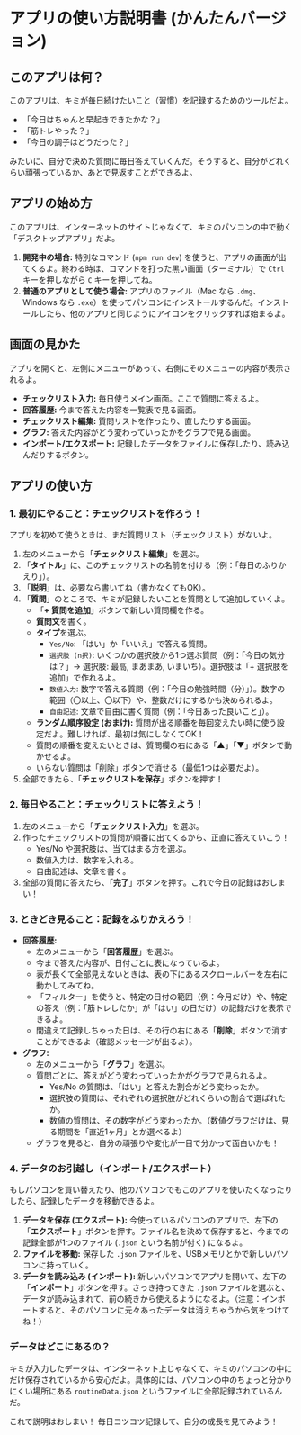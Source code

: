 # アプリの使い方説明書 (かんたんバージョン)

## このアプリは何？

このアプリは、キミが毎日続けたいこと（習慣）を記録するためのツールだよ。

*   「今日はちゃんと早起きできたかな？」
*   「筋トレやった？」
*   「今日の調子はどうだった？」

みたいに、自分で決めた質問に毎日答えていくんだ。そうすると、自分がどれくらい頑張っているか、あとで見返すことができるよ。

## アプリの始め方

このアプリは、インターネットのサイトじゃなくて、キミのパソコンの中で動く「デスクトップアプリ」だよ。

1.  **開発中の場合:**
    特別なコマンド (`npm run dev`) を使うと、アプリの画面が出てくるよ。終わる時は、コマンドを打った黒い画面（ターミナル）で `Ctrl` キーを押しながら `C` キーを押してね。
2.  **普通のアプリとして使う場合:**
    アプリのファイル（Mac なら `.dmg`、Windows なら `.exe`）を使ってパソコンにインストールするんだ。インストールしたら、他のアプリと同じようにアイコンをクリックすれば始まるよ。

## 画面の見かた

アプリを開くと、左側にメニューがあって、右側にそのメニューの内容が表示されるよ。

*   **チェックリスト入力:** 毎日使うメイン画面。ここで質問に答えるよ。
*   **回答履歴:** 今まで答えた内容を一覧表で見る画面。
*   **チェックリスト編集:** 質問リストを作ったり、直したりする画面。
*   **グラフ:** 答えた内容がどう変わっていったかをグラフで見る画面。
*   **インポート/エクスポート:** 記録したデータをファイルに保存したり、読み込んだりするボタン。

## アプリの使い方

### 1. 最初にやること：チェックリストを作ろう！

アプリを初めて使うときは、まだ質問リスト（チェックリスト）がないよ。

1.  左のメニューから「**チェックリスト編集**」を選ぶ。
2.  「**タイトル**」に、このチェックリストの名前を付ける（例：「毎日のふりかえり」）。
3.  「**説明**」は、必要なら書いてね（書かなくてもOK）。
4.  「**質問**」のところで、キミが記録したいことを質問として追加していくよ。
    *   「**+ 質問を追加**」ボタンで新しい質問欄を作る。
    *   **質問文**を書く。
    *   **タイプ**を選ぶ。
        *   `Yes/No`: 「はい」か「いいえ」で答える質問。
        *   `選択肢 (n択)`: いくつかの選択肢から1つ選ぶ質問（例：「今日の気分は？」→ 選択肢: 最高, まあまあ, いまいち）。選択肢は「+ 選択肢を追加」で作れるよ。
        *   `数値入力`: 数字で答える質問（例：「今日の勉強時間（分）」）。数字の範囲（〇以上、〇以下）や、整数だけにするかも決められるよ。
        *   `自由記述`: 文章で自由に書く質問（例：「今日あった良いこと」）。
    *   **ランダム順序設定 (おまけ):** 質問が出る順番を毎回変えたい時に使う設定だよ。難しければ、最初は気にしなくてOK！
    *   質問の順番を変えたいときは、質問欄の右にある「▲」「▼」ボタンで動かせるよ。
    *   いらない質問は「削除」ボタンで消せる（最低1つは必要だよ）。
5.  全部できたら、「**チェックリストを保存**」ボタンを押す！

### 2. 毎日やること：チェックリストに答えよう！

1.  左のメニューから「**チェックリスト入力**」を選ぶ。
2.  作ったチェックリストの質問が順番に出てくるから、正直に答えていこう！
    *   Yes/No や選択肢は、当てはまる方を選ぶ。
    *   数値入力は、数字を入れる。
    *   自由記述は、文章を書く。
3.  全部の質問に答えたら、「**完了**」ボタンを押す。これで今日の記録はおしまい！

### 3. ときどき見ること：記録をふりかえろう！

*   **回答履歴:**
    *   左のメニューから「**回答履歴**」を選ぶ。
    *   今まで答えた内容が、日付ごとに表になっているよ。
    *   表が長くて全部見えないときは、表の下にあるスクロールバーを左右に動かしてみてね。
    *   「フィルター」を使うと、特定の日付の範囲（例：今月だけ）や、特定の答え（例：「筋トレしたか」が「はい」の日だけ）の記録だけを表示できるよ。
    *   間違えて記録しちゃった日は、その行の右にある「**削除**」ボタンで消すことができるよ（確認メッセージが出るよ）。
*   **グラフ:**
    *   左のメニューから「**グラフ**」を選ぶ。
    *   質問ごとに、答えがどう変わっていったかがグラフで見られるよ。
        *   Yes/No の質問は、「はい」と答えた割合がどう変わったか。
        *   選択肢の質問は、それぞれの選択肢がどれくらいの割合で選ばれたか。
        *   数値の質問は、その数字がどう変わったか。（数値グラフだけは、見る期間を「直近1ヶ月」とか選べるよ）
    *   グラフを見ると、自分の頑張りや変化が一目で分かって面白いかも！

### 4. データのお引越し（インポート/エクスポート）

もしパソコンを買い替えたり、他のパソコンでもこのアプリを使いたくなったりしたら、記録したデータを移動できるよ。

1.  **データを保存 (エクスポート):** 今使っているパソコンのアプリで、左下の「**エクスポート**」ボタンを押す。ファイル名を決めて保存すると、今までの記録全部が1つのファイル (`.json` という名前が付く) になるよ。
2.  **ファイルを移動:** 保存した `.json` ファイルを、USBメモリとかで新しいパソコンに持っていく。
3.  **データを読み込み (インポート):** 新しいパソコンでアプリを開いて、左下の「**インポート**」ボタンを押す。さっき持ってきた `.json` ファイルを選ぶと、データが読み込まれて、前の続きから使えるようになるよ。（注意：インポートすると、そのパソコンに元々あったデータは消えちゃうから気をつけてね！）

### データはどこにあるの？

キミが入力したデータは、インターネット上じゃなくて、キミのパソコンの中にだけ保存されているから安心だよ。具体的には、パソコンの中のちょっと分かりにくい場所にある `routineData.json` というファイルに全部記録されているんだ。

これで説明はおしまい！ 毎日コツコツ記録して、自分の成長を見てみよう！
